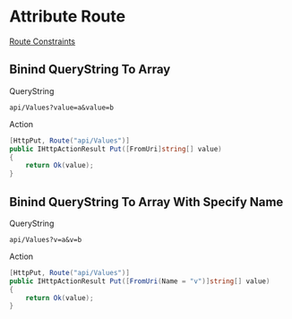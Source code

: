 # Attribute Route

[Route Constraints](https://devblogs.microsoft.com/aspnet/attribute-routing-in-asp-net-mvc-5/#route-constraints)

## Binind QueryString To Array

QueryString

```
api/Values?value=a&value=b
```

Action

```csharp
[HttpPut, Route("api/Values")]
public IHttpActionResult Put([FromUri]string[] value)
{
    return Ok(value);
}
```

## Binind QueryString To Array With Specify Name

QueryString

```
api/Values?v=a&v=b
```

Action

```csharp
[HttpPut, Route("api/Values")]
public IHttpActionResult Put([FromUri(Name = "v")]string[] value)
{
    return Ok(value);
}
```
